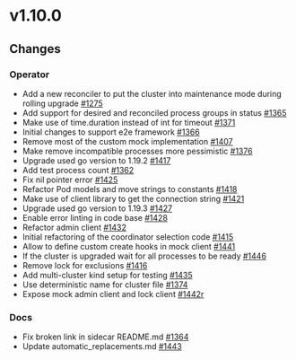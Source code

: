 # v1.10.0

## Changes

### Operator

* Add a new reconciler to put the cluster into maintenance mode during rolling upgrade [#1275](https://github.com/FoundationDB/fdb-kubernetes-operator/pull/1275)
* Add support for desired and reconciled process groups in status [#1365](https://github.com/FoundationDB/fdb-kubernetes-operator/pull/1365)
* Make use of time.duration instead of int for timeout [#1371](https://github.com/FoundationDB/fdb-kubernetes-operator/pull/1371)
* Initial changes to support e2e framework [#1366](https://github.com/FoundationDB/fdb-kubernetes-operator/pull/1366)
* Remove most of the custom mock implementation [#1407](https://github.com/FoundationDB/fdb-kubernetes-operator/pull/1407)
* Make remove incompatible processes more pessimistic [#1376](https://github.com/FoundationDB/fdb-kubernetes-operator/pull/1376)
* Upgrade used go version to 1.19.2 [#1417](https://github.com/FoundationDB/fdb-kubernetes-operator/pull/1417)
* Add test process count [#1362](https://github.com/FoundationDB/fdb-kubernetes-operator/pull/1362)
* Fix nil pointer error [#1425](https://github.com/FoundationDB/fdb-kubernetes-operator/pull/1425)
* Refactor Pod models and move strings to constants [#1418](https://github.com/FoundationDB/fdb-kubernetes-operator/pull/1418)
* Make use of client library to get the connection string [#1421](https://github.com/FoundationDB/fdb-kubernetes-operator/pull/1421)
* Upgrade used go version to 1.19.3 [#1427](https://github.com/FoundationDB/fdb-kubernetes-operator/pull/1427)
* Enable error linting in code base [#1428](https://github.com/FoundationDB/fdb-kubernetes-operator/pull/1428)
* Refactor admin client [#1432](https://github.com/FoundationDB/fdb-kubernetes-operator/pull/1432)
* Initial refactoring of the coordinator selection code [#1415](https://github.com/FoundationDB/fdb-kubernetes-operator/pull/1415)
* Allow to define custom create hooks in mock client [#1441](https://github.com/FoundationDB/fdb-kubernetes-operator/pull/1441)
* If the cluster is upgraded wait for all processes to be ready [#1446](https://github.com/FoundationDB/fdb-kubernetes-operator/pull/1446)
* Remove lock for exclusions [#1416](https://github.com/FoundationDB/fdb-kubernetes-operator/pull/1416)
* Add multi-cluster kind setup for testing [#1435](https://github.com/FoundationDB/fdb-kubernetes-operator/pull/1435)
* Use deterministic name for cluster file [#1374](https://github.com/FoundationDB/fdb-kubernetes-operator/pull/1374)
* Expose mock admin client and lock client [#1442r](https://github.com/FoundationDB/fdb-kubernetes-operator/pull/1442)

### Docs

* Fix broken link in sidecar README.md [#1364](https://github.com/FoundationDB/fdb-kubernetes-operator/pull/1364)
* Update automatic_replacements.md [#1443](https://github.com/FoundationDB/fdb-kubernetes-operator/pull/1443)
